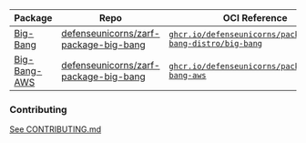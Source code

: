 | Package                                                                                                                      | Repo                                                                                              | OCI Reference                                                                                                                    | Tag            |
| ---------------------------------------------------------------------------------------------------------------------------- | ------------------------------------------------------------------------------------------------- | -------------------------------------------------------------------------------------------------------------------------------- | -------------- |
| [Big-Bang](https://github.com/orgs/defenseunicorns/packages/container/package/packages%2Fbig-bang-distro%2Fbig-bang)         | [defenseunicorns/zarf-package-big-bang](https://github.com/defenseunicorns/zarf-package-big-bang) | [`ghcr.io/defenseunicorns/packages/big-bang-distro/big-bang`](https://ghcr.io/defenseunicorns/packages/big-bang-distro/big-bang) | `1.56.0-amd64` |
| [Big-Bang-AWS](https://github.com/orgs/defenseunicorns/packages/container/package/packages%2Fbig-bang-distro%2Fbig-bang-aws) | [defenseunicorns/zarf-package-big-bang](https://github.com/defenseunicorns/zarf-package-big-bang) | [`ghcr.io/defenseunicorns/packages/big-bang-aws`](https://ghcr.io/defenseunicorns/packages/big-bang-aws)                         | `1.56.0-amd64` |

### Contributing

[See CONTRIBUTING.md](./CONTRIBUTING.md)
